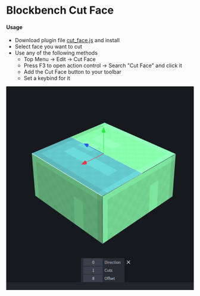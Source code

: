 # Blockbench Cut Face

#### Usage
- Download plugin file [cut_face.js](cut_face.js "download") and install
- Select face you want to cut
- Use any of the following methods
  - Top Menu -> Edit -> Cut Face
  - Press F3 to open action control -> Search "Cut Face" and click it
  - Add the Cut Face button to your toolbar
  - Set a keybind for it

![Example Image](example.png)

